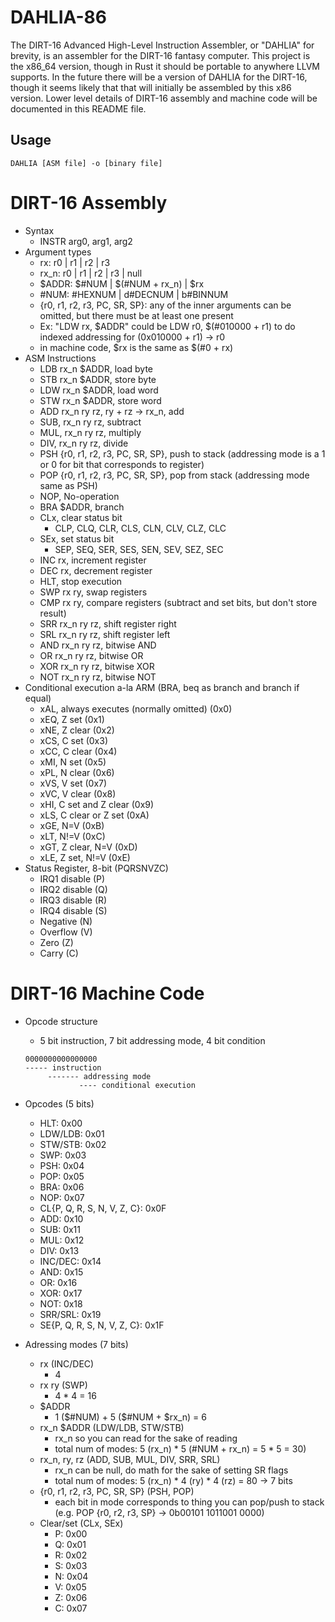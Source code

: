# DAHLIA-86
The DIRT-16 Advanced High-Level Instruction Assembler, or "DAHLIA" for brevity, is an assembler for the DIRT-16 fantasy computer. This project is the x86_64 version, though in Rust it should be portable to anywhere LLVM supports. In the future there will be a version of DAHLIA for the DIRT-16, though it seems likely that that will initially be assembled by this x86 version. Lower level details of DIRT-16 assembly and machine code will be documented in this README file.

## Usage
`DAHLIA [ASM file] -o [binary file]`

# DIRT-16 Assembly
- Syntax
	- INSTR arg0, arg1, arg2
- Argument types
	- rx: r0 | r1 | r2 | r3 
	- rx_n: r0 | r1 | r2 | r3 | null
	- $ADDR: $#NUM | $(#NUM + rx_n) | $rx
	- #NUM: #HEXNUM | d#DECNUM | b#BINNUM
	- {r0, r1, r2, r3, PC, SR, SP}: any of the inner arguments can be omitted, but there must be at least one present
	- Ex: "LDW rx, $ADDR" could be LDW r0, $(#010000 + r1) to do indexed addressing for (0x010000 + r1) -> r0
	- in machine code, $rx is the same as $(#0 + rx)
- ASM Instructions
    - LDB rx_n $ADDR, load byte
    - STB rx_n $ADDR, store byte
    - LDW rx_n $ADDR, load word
    - STW rx_n $ADDR, store word
    - ADD rx_n ry rz, ry + rz -> rx_n, add
    - SUB, rx_n ry rz, subtract
    - MUL, rx_n ry rz, multiply
    - DIV, rx_n ry rz, divide
    - PSH {r0, r1, r2, r3, PC, SR, SP}, push to stack (addressing mode is a 1 or 0 for bit that corresponds to register)
    - POP {r0, r1, r2, r3, PC, SR, SP}, pop from stack (addressing mode same as PSH)
    - NOP, No-operation
    - BRA $ADDR, branch
    - CLx, clear status bit
        - CLP, CLQ, CLR, CLS, CLN, CLV, CLZ, CLC 
    - SEx, set status bit
        - SEP, SEQ, SER, SES, SEN, SEV, SEZ, SEC
    - INC rx, increment register
    - DEC rx, decrement register
    - HLT, stop execution
    - SWP rx ry, swap registers
    - CMP rx ry, compare registers (subtract and set bits, but don't store result)
    - SRR rx_n ry rz, shift register right
    - SRL rx_n ry rz, shift register left
    - AND rx_n ry rz, bitwise AND
    - OR rx_n ry rz, bitwise OR
    - XOR rx_n ry rz, bitwise XOR
    - NOT rx_n ry rz, bitwise NOT
- Conditional execution a-la ARM (BRA, beq as branch and branch if equal)
    - xAL, always executes (normally omitted) (0x0)
    - xEQ, Z set (0x1)
    - xNE, Z clear (0x2)
    - xCS, C set (0x3)
    - xCC, C clear (0x4)
    - xMI, N set (0x5)
    - xPL, N clear (0x6)
    - xVS, V set (0x7)
    - xVC, V clear (0x8)
    - xHI, C set and Z clear (0x9)
    - xLS, C clear or Z set (0xA)
    - xGE, N=V (0xB)
    - xLT, N!=V (0xC)
    - xGT, Z clear, N=V (0xD)
    - xLE, Z set, N!=V (0xE)
- Status Register, 8-bit (PQRSNVZC)
    - IRQ1 disable (P)
    - IRQ2 disable (Q)
    - IRQ3 disable (R)
    - IRQ4 disable (S)
    - Negative (N)
    - Overflow (V)
    - Zero (Z)
    - Carry (C)


# DIRT-16 Machine Code
- Opcode structure
    - 5 bit instruction,  7 bit addressing mode, 4 bit condition
	```
	0000000000000000
	----- instruction
		 ------- addressing mode
				---- conditional execution
	```
- Opcodes (5 bits)
	- HLT: 0x00
	- LDW/LDB: 0x01
	- STW/STB: 0x02
	- SWP: 0x03
	- PSH: 0x04
	- POP: 0x05
	- BRA: 0x06
	- NOP: 0x07
	- CL{P, Q, R, S, N, V, Z, C}: 0x0F
	- ADD: 0x10
	- SUB: 0x11
	- MUL: 0x12
	- DIV: 0x13
	- INC/DEC: 0x14
	- AND: 0x15
	- OR: 0x16
	- XOR: 0x17
	- NOT: 0x18
	- SRR/SRL: 0x19
	- SE{P, Q, R, S, N, V, Z, C}: 0x1F

- Adressing modes (7 bits)
	- rx (INC/DEC)
		- 4
	- rx ry (SWP)
		- 4 * 4 = 16
	- $ADDR
		- 1 ($#NUM) + 5 ($#NUM + $rx_n) = 6
	- rx_n $ADDR (LDW/LDB, STW/STB)
		- rx_n so you can read for the sake of reading
		- total num of modes: 5 (rx_n) * 5 (#NUM + rx_n) = 5 * 5 = 30)
	- rx_n, ry, rz (ADD, SUB, MUL, DIV, SRR, SRL)
		- rx_n can be null, do math for the sake of setting SR flags
		- total num of modes: 5 (rx_n) * 4 (ry) * 4 (rz) = 80 -> 7 bits
	- {r0, r1, r2, r3, PC, SR, SP} (PSH, POP)
		- each bit in mode corresponds to thing you can pop/push to stack (e.g. POP {r0, r2, r3, SP} -> 0b00101 1011001 0000)
	- Clear/set (CLx, SEx)
		- P: 0x00
		- Q: 0x01
		- R: 0x02
		- S: 0x03
		- N: 0x04
		- V: 0x05
		- Z: 0x06
		- C: 0x07
	

